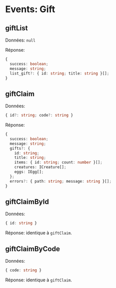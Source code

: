 # Events: Gift

## giftList
Données: `null`

Réponse:
```ts
{
  success: boolean;
  message: string;
  list_gift?: { id: string; title: string }[];
}
```

## giftClaim
Données:
```ts
{ id?: string; code?: string }
```
Réponse:
```ts
{
  success: boolean;
  message: string;
  gifts?: {
    id: string;
    title: string;
    items: { id: string; count: number }[];
    creatures: ICreature[];
    eggs: IEgg[];
  };
  errors?: { path: string; message: string }[];
}
```

## giftClaimById
Données:
```ts
{ id: string }
```
Réponse: identique à `giftClaim`.

## giftClaimByCode
Données:
```ts
{ code: string }
```
Réponse: identique à `giftClaim`.

